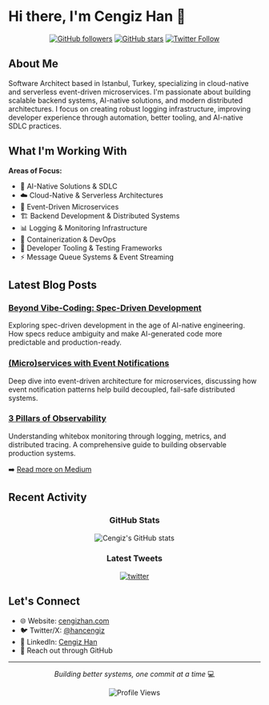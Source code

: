 # Hi there, I'm Cengiz Han 👋

<div align="center">

[![GitHub followers](https://img.shields.io/github/followers/hancengiz?label=Followers&style=social)](https://github.com/hancengiz)
[![GitHub stars](https://img.shields.io/github/stars/hancengiz?label=Stars&style=social)](https://github.com/hancengiz)
[![Twitter Follow](https://img.shields.io/twitter/follow/hancengiz?style=social)](https://x.com/hancengiz)

</div>

## About Me

Software Architect based in Istanbul, Turkey, specializing in cloud-native and serverless event-driven microservices. I'm passionate about building scalable backend systems, AI-native solutions, and modern distributed architectures. I focus on creating robust logging infrastructure, improving developer experience through automation, better tooling, and AI-native SDLC practices.

## What I'm Working With

**Areas of Focus:**
- 🤖 AI-Native Solutions & SDLC
- ☁️ Cloud-Native & Serverless Architectures
- 🎯 Event-Driven Microservices
- 🏗️ Backend Development & Distributed Systems
- 📊 Logging & Monitoring Infrastructure
- 🐳 Containerization & DevOps
- 🔧 Developer Tooling & Testing Frameworks
- ⚡ Message Queue Systems & Event Streaming

## Latest Blog Posts

### [Beyond Vibe-Coding: Spec-Driven Development](https://medium.com/@hancengiz/beyond-vibe-coding-spec-driven-development-80e80aade50e)
Exploring spec-driven development in the age of AI-native engineering. How specs reduce ambiguity and make AI-generated code more predictable and production-ready.

### [(Micro)services with Event Notifications](https://medium.com/hepsiburadatech/micro-services-with-event-notifications-c8462792e700)
Deep dive into event-driven architecture for microservices, discussing how event notification patterns help build decoupled, fail-safe distributed systems.

### [3 Pillars of Observability](https://medium.com/hepsiburadatech/3-pillars-of-observability-d458c765dd26)
Understanding whitebox monitoring through logging, metrics, and distributed tracing. A comprehensive guide to building observable production systems.

➡️ [Read more on Medium](https://medium.com/@hancengiz)

## Recent Activity

<div align="center">

### GitHub Stats
![Cengiz's GitHub stats](https://github-readme-stats.vercel.app/api?username=hancengiz&show_icons=true&theme=default&hide_border=true&count_private=true)

### Latest Tweets
[![twitter](https://github-readme-twitter.gazf.vercel.app/api?id=hancengiz&layout=wide)](https://twitter.com/hancengiz)

</div>

## Let's Connect

- 🌐 Website: [cengizhan.com](http://cengizhan.com/)
- 🐦 Twitter/X: [@hancengiz](https://x.com/hancengiz)
- 💼 LinkedIn: [Cengiz Han](https://linkedin.com/in/hancengiz)
- 📧 Reach out through GitHub

---

<div align="center">

*Building better systems, one commit at a time* 💻

![Profile Views](https://komarev.com/ghpvc/?username=hancengiz&color=blue&style=flat)

</div>
